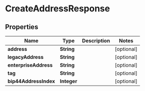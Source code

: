 

# CreateAddressResponse


## Properties

| Name | Type | Description | Notes |
|------------ | ------------- | ------------- | -------------|
|**address** | **String** |  |  [optional] |
|**legacyAddress** | **String** |  |  [optional] |
|**enterpriseAddress** | **String** |  |  [optional] |
|**tag** | **String** |  |  [optional] |
|**bip44AddressIndex** | **Integer** |  |  [optional] |



